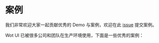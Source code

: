 # 案例

我们非常欢迎大家一起贡献优秀的 Demo 与案例，欢迎在此 [issue](https://github.com/Moonofweisheng/wot-design-uni/issues/16) 提交案例。

Wot UI 已被很多公司和团队在生产环境使用，下面是一些优秀的案例：

<div class="cases-container">
  <el-card shadow="hover">
    <template #header>
      <span class="case-title">调剂宝</span>
    </template>
    <el-image src="/cases/tiaojibao.jpg" />
  </el-card>
  <el-card shadow="hover">
    <template #header>
      <span class="case-title">BodyLang体态评估</span>
    </template>
    <el-image src="/cases/BodyLang.png" />
  </el-card>
  <el-card shadow="hover">
    <template #header>
      <span class="case-title">尘才咨询</span>
    </template>
    <el-image src="/cases/chencaizixun.png" />
  </el-card>
  <el-card shadow="hover">
    <template #header>
      <span class="case-title">日常计数器</span>
    </template>
    <el-image src="/cases/richangjishuqi.jpg" />
  </el-card> 
  <el-card shadow="hover">
    <template #header>
      <span class="case-title">蜗趣记账</span>
    </template>
    <el-image src="/cases/woqujizhang.jpg" />
  </el-card> 
  <el-card shadow="hover">
    <template #header>
      <span class="case-title">薪资速算器</span>
    </template>
    <el-image src="/cases/salary-calculator.jpg" />
  </el-card>
  <el-card shadow="hover">
    <template #header>
      <span class="case-title">随享小栈</span>
      <span class="case-description">一个温暖、匿名、安全的树洞社交小程序。</span>
    </template>
    <el-image src="/cases/suixiangxiaozhan.png" />
  </el-card>
  <el-card shadow="hover">
    <template #header>
      <span class="case-title">安维到家师傅版</span>
      <span class="case-description">一个家具安装, 维修上门服务, 师傅接单平台。</span>
    </template>
    <el-image src="/cases/anxiudaojia.png" />
  </el-card>    
  <el-card shadow="hover">
    <template #header>
      <span class="case-title">轻便万物迹</span>
      <span class="case-description">记录饮食，日记等。</span>
    </template>
    <el-image src="/cases/qingbianwanwuji.png" />
  </el-card>    
  <el-card shadow="hover">
    <template #header>
      <span class="case-title">人情礼记</span>
      <span class="case-description">你贴心的人情往来数字记账伙伴。</span>
    </template>
    <el-image src="/cases/renqingliji.jpeg" />
  </el-card>    
</div>

<style scoped>
.cases-container {
  display: grid;
  grid-template-columns: repeat(auto-fill, minmax(250px, 1fr));
  gap: 20px;
  margin: 20px 0;
}

.case-title {
  font-size: 18px;
  font-weight: 500;
}

.case-description {
  margin-left: 10px;
  font-size: 14px;
  color: #999;
}

:deep(.el-card__body .el-image) {
  width: 100%;
  border-radius: 4px;
}
</style>

<script setup>
</script>
